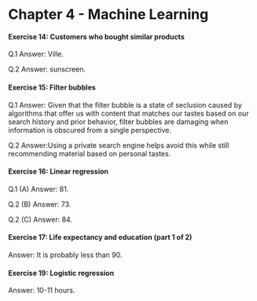 # Chapter 4 - Machine Learning 
#### Exercise 14: Customers who bought similar products

Q.1 Answer: Ville. 

Q.2 Answer: sunscreen. 

#### Exercise 15: Filter bubbles

Q.1 Answer: Given that the filter bubble is a state of seclusion caused by algorithms that offer us with content that matches our tastes based on our search history and prior behavior, filter bubbles are damaging when information is obscured from a single perspective.

Q.2 Answer:Using a private search engine helps avoid this while still recommending material based on personal tastes.


#### Exercise 16: Linear regression

Q.1 (A) Answer: 81.

Q.2 (B) Answer: 73.

Q.2 (C) Answer: 84.

#### Exercise 17: Life expectancy and education (part 1 of 2)
Answer: It is probably less than 90.

#### Exercise 19: Logistic regression 
Answer: 10-11 hours.